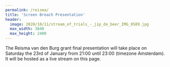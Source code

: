```yaml
---
permalink: /reisma/
title: 'Screen Breach Presentation'
header:
  image: 2020/10/11/stream_of_trials_-_jip_de_beer_IMG_9589.jpg
  max_width: 3840
  max_height: 2400
---
```


The Reisma van den Burg grant final presentation will take place on Saturday the 23rd of January from 21:00 until 23:00 (timezone Amsterdam). It will be hosted as a live stream on this page.

<div id="twitch-embed" class="responsive-video-container" style="height:calc(100vh - 48px);"></div>
<script src="https://embed.twitch.tv/embed/v1.js"></script>
<script type="text/javascript">
  new Twitch.Embed("twitch-embed", {
    width: "100%",
    height: "100%",
    channel: "jipdebeer"
  });
</script>

<a id="fullscreen-button" class="pagination--pager" href="#" style="display:none;background-color:transparent;padding-left:0;padding-right:0;width:100%; margin-bottom:1em;">Open Stream & Chat in Full Screen</a>
<script>
if(document.fullscreenEnabled || document.webkitFullscreenEnabled){
  var button = document.getElementById("fullscreen-button");
  var twitch = document.getElementById("twitch-embed");
  button.style.display = "block";
  button.addEventListener(
    "click",
    function (event) {
      event.preventDefault();
      if (document.fullscreenElement) {
        document.exitFullscreen();
      } else if (document.webkitFullscreenElement){
        document.webkitExitFullscreen();
      } else if (twitch.requestFullscreen){
        twitch.requestFullscreen();
      } else if (twitch.requestFullscreen){
        twitch.webkitRequestFullscreen();
      }
    },
    false
  );
}
</script>